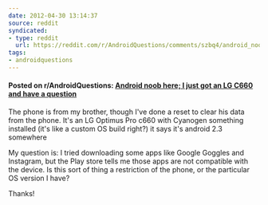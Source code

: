```yaml
---
date: 2012-04-30 13:14:37
source: reddit
syndicated:
- type: reddit
  url: https://reddit.com/r/AndroidQuestions/comments/szbq4/android_noob_here_i_just_got_an_lg_c660_and_have/
tags:
- androidquestions
---
```


#### Posted on r/AndroidQuestions: [Android noob here; I just got an LG C660 and have a question](https://reddit.com/r/AndroidQuestions/comments/szbq4/android_noob_here_i_just_got_an_lg_c660_and_have/)

The phone is from my brother, though I've done a reset to clear his data from the phone. It's an LG Optimus Pro c660 with Cyanogen something installed (it's like a custom OS build right?) it says it's android 2.3 somewhere

My question is: I tried downloading some apps like Google Goggles and Instagram, but the Play store tells me those apps are not compatible with the device. Is this sort of thing a restriction of the phone, or the particular OS version I have? 

Thanks!